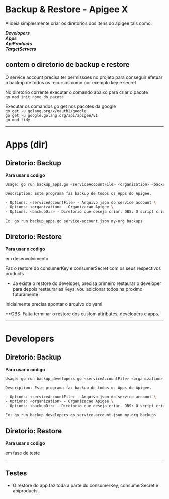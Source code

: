 # Backup & Restore - Apigee X

A ideia simplesmente criar os diretorios dos itens do apigee tais como: 

**_Developers_** \
**_Apps_** \
**_ApiProducts_** \
**_TargetServers_**

## contem o diretorio de backup e restore

O service account precisa ter permissoes no projeto para conseguir efetuar o backup de todos os  recursos como por exemplo key e secret 

No diretorio corrente executar o comando abaixo para criar o pacote \
`go mod init nome_do_pacote` 

Executar os comandos go get nos pacotes da google \
`go get -u golang.org/x/oauth2/google` \
`go get -u google.golang.org/api/apigee/v1` \
`go mod tidy` 

----------------------------------------------------------------------------

# Apps (dir)

## Diretorio: Backup

**Para usar o codigo** 

```sh
Usage: go run backup_apps.go <serviceAccountFile> <organization> <backupDir> 

Description: Este programa faz backup de todos os Apps do Apigee. 

- Options: <serviceAccountFile> - Arquivo json do service account \
- Options: <organization> - Organizacao Apigee \
- Options: <backupDir> - Diretorio que deseja criar. OBS: O script cria no final do diretorio  _mes-dia-ano_hora-min-sec 

Ex: go run backup_apps.go service-account.json my-org backups 
```

## Diretorio: Restore

**Para usar o codigo**

em desenvolvimento

Faz o restore do consumerKey e consumerSecret com os seus respectivos products

* Ja existe o restore do developer, precisa primeiro restaurar o developer para depois restaurar as Keys, vou adicionar todos na proximo futuramente

Inicialmente precisa apontar o arquivo do yaml 

**OBS: Falta terminar o restore dos custom attributes, developers e apps.

----------------------------------------------------------------------------

# Developers

## Diretorio: Backup

**Para usar o codigo**

```sh
Usage: go run backup_developers.go <serviceAccountFile> <organization> <backupDir> 

Description: Este programa faz backup de todos os Apps do Apigee. 

- Options: <serviceAccountFile> - Arquivo json do service account \
- Options: <organization> - Organizacao Apigee \
- Options: <backupDir> - Diretorio que deseja criar. OBS: O script cria no final do diretorio  _mes-dia-ano_hora-min-sec 

Ex: go run backup_developers.go service-account.json my-org backups 
```

## Diretorio: Restore

**Para usar o codigo** 

em fase de teste

----------------------------------------------------------------------------


## Testes 

- O restore do app faz toda a parte do consumerKey, consumerSecret e apiproducts.


